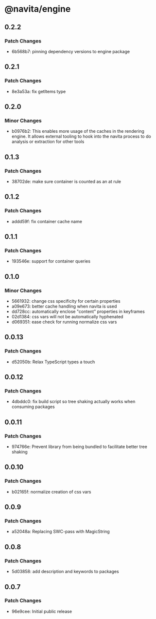 # @navita/engine

## 0.2.2

### Patch Changes

- 6b568b7: pinning dependency versions to engine package

## 0.2.1

### Patch Changes

- 8e3a53a: fix getItems type

## 0.2.0

### Minor Changes

- b0976b2: This enables more usage of the caches in the rendering engine. It allows external tooling to hook into the navita process to do analysis or extraction for other tools

## 0.1.3

### Patch Changes

- 38702de: make sure container is counted as an at rule

## 0.1.2

### Patch Changes

- addd59f: fix container cache name

## 0.1.1

### Patch Changes

- 193546e: support for container queries

## 0.1.0

### Minor Changes

- 5661932: change css specificity for certain properties
- a09e673: better cache handling when navita is used
- dd728cc: automatically enclose "content" properties in keyframes
- 02d1384: css vars will not be automatically hyphenated
- d069351: ease check for running normalize css vars

## 0.0.13

### Patch Changes

- d52050b: Relax TypeScript types a touch

## 0.0.12

### Patch Changes

- 4dbddc0: fix build script so tree shaking actually works when consuming packages

## 0.0.11

### Patch Changes

- 974766e: Prevent library from being bundled to facilitate better tree shaking

## 0.0.10

### Patch Changes

- b02165f: normalize creation of css vars

## 0.0.9

### Patch Changes

- a52048a: Replacing SWC-pass with MagicString

## 0.0.8

### Patch Changes

- 5d03858: add description and keywords to packages

## 0.0.7

### Patch Changes

- 96e9cee: Initial public release
